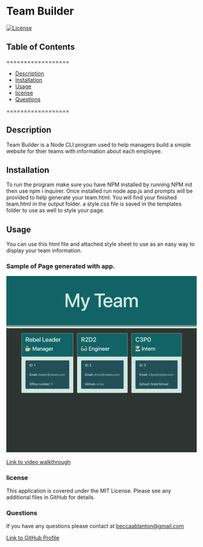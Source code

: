 # Team Builder

[![License](https://img.shields.io/badge/License-MIT-yellow.svg)](https://opensource.org/licenses/MIT)
    
## Table of Contents
==================
* [Description](#Description) 
* [Installation](#Installation)
* [Usage](#Usage) 
* [license](#license) 
* [Questions](#Questions)

==================
    
## Description
    
Team Builder is a Node CLI program used to help managers build a smiple website for thier teams with information about each employee.
    
## Installation
    
To run the program make sure you have NPM installed by running NPM init then use npm i inquirer. Once installed run node app.js and prompts will be provided to help generate your team.html. You will find your finished team.html in the output folder. a style.css file is saved in the templates folder to use as well to style your page.
    
## Usage

You can use this html file and attached style sheet to use as an easy way to display your team information.
### Sample of Page generated with app.
![sample html of team.html created with app](./Develop/lib/sameteamhtmlpage.png)

[Link to video walkthrough](https://drive.google.com/file/d/14gP4nW0GVnwU0pxgJLznYm5HZbtTISA7/view)

### license

This application is covered under the MIT License. Please see any additional files in GitHub for details. 

### Questions

If you have any questions please contact at [beccaablanton@gmail.com](beccaablanton@gmail.com)

[Link to GitHub Profile](https://www.github.com/BeccaBlanton)



